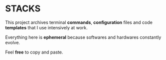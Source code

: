 # STACKS

This project archives terminal **commands**, **configuration** files and code **templates** that I use intensively at work.

Everything here is **ephemeral** because softwares and hardwares constantly evolve.

Feel **free** to copy and paste.
